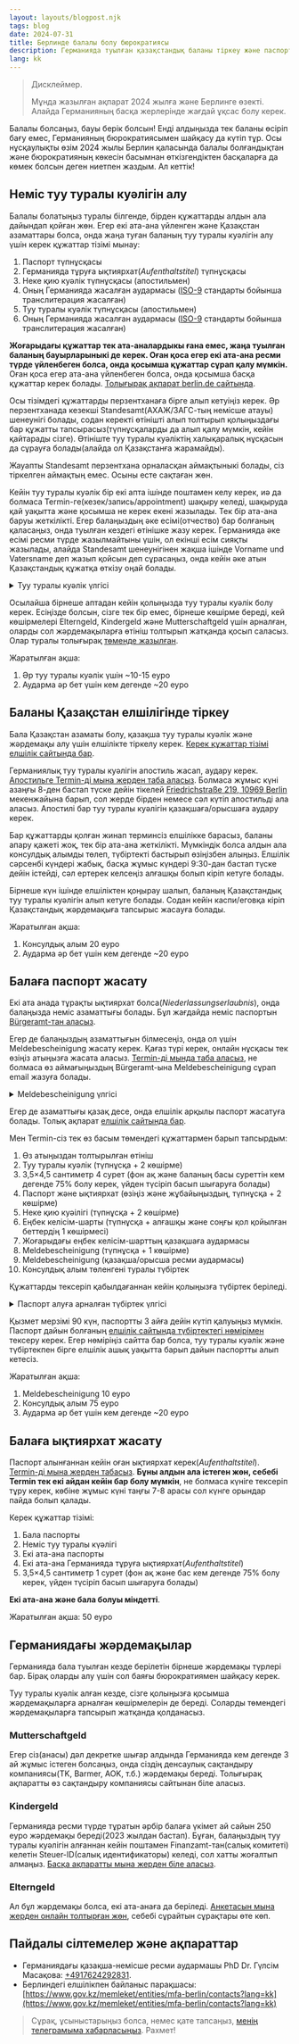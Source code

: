 ```yaml
---
layout: layouts/blogpost.njk
tags: blog
date: 2024-07-31
title: Берлинде балалы болу бюрократиясы
description: Германияда туылған қазақстандық баланы тіркеу және паспортын алу туралы нұсқаулық
lang: kk
---
```


> Дисклеймер.
>
> Мұнда жазылған ақпарат 2024 жылға және Берлинге өзекті. Алайда Германияның басқа жерлерінде жағдай ұқсас болу керек.

Балалы болсаңыз, бауы берік болсын! Енді алдыңызда тек баланы өсіріп бағу емес, Германияның бюрократиясымен шайқасу да күтіп тұр.
Осы нұсқаулықты өзім 2024 жылы Берлин қаласында балалы болғандықтан және бюрократияның көкесін басымнан өткізгендіктен басқаларға да көмек болсын деген ниетпен жаздым. Ал кеттік!

## <a name='geburtskunde-de'></a> Неміс туу туралы куәлігін алу

Балалы болатыңыз туралы білгенде, бірден құжаттарды алдын ала дайындап қойған жөн. Егер екі ата-ана үйленген және Қазақстан азаматтары болса, онда жаңа туған баланың туу туралы куәлігін алу үшін керек құжаттар тізімі мынау:

1. Паспорт түпнұсқасы
2. Германияда тұруға ықтиярхат(*Aufenthaltstitel*) түпнұсқасы
3. Неке қию куәлік түпнұсқасы (апостильмен)
4. Оның Германияда жасалған аудармасы ([ISO-9][iso9] стандарты бойынша транслитерация жасалған)
5. Туу туралы куәлік түпнұсқасы (апостильмен)
6. Оның Германияда жасалған аудармасы ([ISO-9][iso9] стандарты бойынша транслитерация жасалған)

**Жоғарыдағы құжаттар тек ата-аналардыкы ғана емес, жаңа туылған баланың бауырларыныкі де керек. Оған қоса егер екі ата-ана ресми түрде үйленбеген болса, онда қосымша құжаттар сұрап қалу мүмкін.** Оған қоса егер ата-ана үйленбеген болса, онда қосымша басқа құжаттар керек болады. [Толығырақ ақпарат berlin.de сайтында][berlin-geburtskunde].

Осы тізімдегі құжаттарды перзентханаға бірге алып кетуіңіз керек. Әр перзентханада кезекші Standesamt(АХАЖ/ЗАГС-тың немісше атауы) шенеунігі болады, содан керекті өтінішті алып толтырып қолыңыздағы бар құжатты тапсырасыз(түпнұсқаларды да алып қалу мүмкін, кейін қайтарады сізге). Өтініште туу туралы куәліктің халықаралық нұсқасын да сұрауға болады(алайда ол Қазақстанға жарамайды).

Жауапты Standesamt перзентхана орналасқан аймақтыныкі болады, сіз тіркелген аймақтың емес. Осыны есте сақтаған жөн.

Кейін туу туралы куәлік бір екі апта ішінде поштамен келу керек, иә да болмаса Termin-ге(кезек/запись/appointment) шақыру келеді, шақыруда қай уақытта және қосымша не керек екені жазылады. Тек бір ата-ана баруы жеткілікті. Егер балаңыздың әке есімі(отчество) бар болғаның қаласаңыз, онда туылған кездегі өтінішке жазу керек. Германияда әке есімі ресми түрде жазылмайтыны үшін, ол екінші есім сияқты жазылады, алайда Standesamt шенеунігінен жақша ішінде Vorname und Vatersname деп жазып қойсын деп сұрасаңыз, онда кейін әке атын Қазақстандық құжатқа өткізу оңай болады.

<details>
  <summary>Туу туралы куәлік үлгісі</summary>
  <img src='/images/geburtskunde.jpg' alt='Туу туралы куәлік үлгісінің суреті'/>
</details>

Осылайша бірнеше аптадан кейін қолыңызда туу туралы куәлік болу керек. Есіңізде болсын, сізге тек бір емес, бірнеше көшірме береді, кей көшірмелері Elterngeld, Kindergeld және Mutterschaftgeld үшін арналған, оларды сол жәрдемақыларға өтініш толтырып жатқанда қосып саласыз. Олар туралы толығырақ [төменде жазылған](#geld).

Жаратылған ақша:

1. Әр туу туралы куәлік үшін ~10-15 еуро
2. Аударма әр бет үшін кем дегенде ~20 еуро

## <a name='geburtskunde-kz'></a> Баланы Қазақстан елшілігінде тіркеу

Бала Қазақстан азаматы болу, қазақша туу туралы куәлік және жәрдемақы алу үшін елшілікте тіркелу керек. [Керек құжаттар тізімі елшілік сайтында бар][kz-botschaft-geburtskunde].

Германиялық туу туралы куәлігін апостиль жасап, аудару керек. [Апостильге Termin-ді мына жерден таба аласыз][berlin-apostille]. Болмаса жұмыс күні азаңғы 8-ден бастап түске дейін тікелей [Friedrichstraße 219, 10969 Berlin](https://maps.app.goo.gl/i8wCN7pgYnifgpW87) мекенжайына барып, сол жерде бірден немесе сәл күтіп апостильді ала аласыз. Апостилі бар туу туралы куәлігін қазақшаға/орысшаға аудару керек.

Бар құжаттарды қолған жинап терминсіз елшілікке барасыз, баланы апару қажеті жоқ, тек бір ата-ана жеткілікті. Мүмкіндік болса алдын ала консулдық алымды төлеп, түбіртекті бастырып өзіңізбен алыңыз. Елшілік сәрсенбі күндері жабық, басқа жұмыс күндері 9:30-дан бастап түске дейін істейді, сәл ертерек келсеңіз алғашқы болып кіріп кетуге болады.

Бірнеше күн ішінде елшіліктен қоңырау шалып, баланың Қазақстандық туу туралы куәлігін алып кетуге болады. Содан кейін каспи/еговқа кіріп Қазақстандық жәрдемақыға тапсырыс жасауға болады.

Жаратылған ақша:

1. Консулдық алым 20 еуро
2. Аударма әр бет үшін кем дегенде ~20 еуро

## <a name='passport'></a> Балаға паспорт жасату

Екі ата анада тұрақты ықтиярхат болса(*Niederlassungserlaubnis*), онда балаңызда неміс азаматтығы болады. Бұл жағдайда неміс паспортын [Bürgeramt-тан аласыз][berlin-passport].

Егер де балаңыздың азаматтығын білмесеңіз, онда ол үшін Meldebescheinigung жасату керек. Қағаз түрі керек, онлайн нұсқасы тек өзіңіз атыңызға жасата аласыз. [Termin-ді мында таба аласыз][berlin-meldebescheinigung], не болмаса өз аймағыңыздың Bürgeramt-ына Meldebescheinigung сұрап email жазуға болады.

<details>
  <summary>Meldebescheinigung үлгісі</summary>
  <img src='/images/meldebescheinigung.jpg' alt='Meldebescheinigung үлгісі'/>
</details>

Егер де азаматтығы қазақ десе, онда елшілік арқылы паспорт жасатуға болады. Толық ақпарат [елшілік сайтында бар][kz-botschaft-passport].

Мен Termin-сіз тек өз басым төмендегі құжаттармен барып тапсырдым:

1. Өз атыңыздан толтырылған өтініш
2. Туу туралы куәлік (түпнұсқа + 2 көшірме)
3. 3,5×4,5 сантиметр 4 сурет (фон ақ және баланың басы суреттін кем дегенде 75% болу керек, үйден түсіріп басып шығаруға болады)
4. Паспорт және ықтиярхат (өзіңіз және жұбайыңыздың, түпнұсқа + 2 көшірме)
5. Неке қию куәілігі (түпнұсқа + 2 көшірме)
6. Еңбек келісім-шарты (түпнұсқа + алғашқы және соңғы қол қойылған беттердің 1 көшірмесі)
7. Жоғарыдағы еңбек келісім-шарттың қазақшаға аудармасы
8. Meldebescheinigung (түпнұсқа + 1 көшірме)
9. Meldebescheinigung (қазақша/орысша ресми аудармасы)
10. Консулдық алым төленгені туралы түбіртек

Құжаттарды тексеріп қабылдағаннан кейін қолыңызға түбіртек беріледі.

<details>
  <summary>Паспорт алуға арналған түбіртек үлгісі</summary>
  <img src='/images/kz-passport-quittung.jpg' alt='Паспорт алуға арналған түбіртек үлгісі'/>
</details>

Қызмет мерзімі 90 күн, паспортты 3 айға дейін күтіп қалуыңыз мүмкін. Паспорт дайын болғаның [елшілік сайтында түбіртектегі нөмірімен][kz-borschaft-ready-docs] тексеру керек. Егер нөміріңіз сайтта бар болса, туу туралы куәлік және түбіртекпен бірге елшілік ашық уақытта барып дайын паспортты алып кетесіз.

Жаратылған ақша:

1. Meldebescheinigung 10 еуро
2. Консулдық алым 75 еуро
3. Аударма әр бет үшін кем дегенде ~20 еуро

## <a name='permit'></a> Балаға ықтиярхат жасату

Паспорт алынғаннан кейін оған ықтиярхат керек(*Aufenthaltstitel*). [Termin-ді мына жерден табасыз][berlin-permit]. **Бұны алдын ала істеген жөн, себебі Termin тек екі айдан кейін бар болу мүмкін**, не болмаса күніге тексеріп тұру керек, көбіне жұмыс күні таңғы 7-8 арасы сол күнге орындар пайда болып қалады.

Керек құжаттар тізімі:

1. Бала паспорты
2. Неміс туу туралы күәлігі
3. Екі ата-ана паспорты
4. Екі ата-ана Германияда тұруға ықтиярхат(*Aufenthaltstitel*)
5. 3,5×4,5 сантиметр 1 сурет (фон ақ және бас кем дегенде 75% болу керек, үйден түсіріп басып шығаруға болады)

**Екі ата-ана және бала болуы міндетті**.

Жаратылған ақша: 50 еуро

## <a name='geld'></a> Германиядағы жәрдемақылар

Германияда бала туылған кезде берілетін бірнеше жәрдемақы түрлері бар. Бірақ оларды алу үшін сол баяғы бюрократиямен шайқасу керек.

Туу туралы куәлік алған кезде, сізге қолыңызға қосымша жәрдемақыларға арналған көшірмелерін де береді. Соларды төмендегі жәрдемақыларға тапсырып жатқанда қолданасыз.

### Mutterschaftgeld

Егер сіз(анасы) дәл декретке шығар алдында Германияда кем дегенде 3 ай жұмыс істеген болсаңыз, онда сіздің денсаулық сақтандыру компаниясы(TK, Barmer, AOK, т.б.) жәрдемақы береді. Толығырақ ақпаратты өз сақтандыру компаниясы сайтынан біле аласыз.

### Kindergeld

Германияда ресми түрде тұратын әрбір балаға үкімет ай сайын 250 еуро жәрдемақы береді(2023 жылдан бастап). Бұған, балаңыздың туу туралы куәлігін алғаннан кейін поштамен Finanzamt-тан(салық комитеті) келетін Steuer-ID(салық идентификаторы) келеді, сол хатты жоғалтып алмаңыз. [Басқа ақпаратты мына жерден біле аласыз][de-kindergeld].

### Elterngeld

Ал бұл жәрдемақы болса, екі ата-анаға да беріледі. [Анкетасын мына жерден онлайн толтырған жөн][de-elterngeld], себебі сұрайтын сұрақтары өте көп.

## Пайдалы сілтемелер және ақпараттар

- Германиядағы қазақша-немісше ресми аудармашы PhD Dr. Гүлсім Масақова: [+4917624292831](https://wa.me/4917624292831).
- Берлиндегі елшілікпен байланыс парақшасы: [https://www.gov.kz/memleket/entities/mfa-berlin/contacts?lang=kk](https://www.gov.kz/memleket/entities/mfa-berlin/contacts?lang=kk)


> Сұрақ, ұсыныстарыңыз болса, немес қате тапсаңыз, [менің телеграмыма хабарласыңыз](https://t.me/zharzhan).
> Рахмет!

[iso9]: https://en.wikipedia.org/wiki/ISO_9
[kz-botschaft-geburtskunde]: https://www.gov.kz/memleket/entities/mfa-berlin/press/article/details/145552?directionId=_5455&lang=kk
[kz-botschaft-passport]: https://www.gov.kz/memleket/entities/mfa-berlin/press/article/details/144999?directionId=_5455&lang=kk
[kz-borschaft-ready-docs]: https://www.gov.kz/memleket/entities/mfa-berlin/documents/details/602342?lang=kk
[berlin-passport]: https://service.berlin.de/dienstleistung/121151/
[berlin-geburtskunde]: https://service.berlin.de/dienstleistung/318960/
[berlin-apostille]: https://service.berlin.de/dienstleistung/320315/
[berlin-meldebescheinigung]: https://service.berlin.de/dienstleistung/120702/
[berlin-permit]: https://service.berlin.de/dienstleistung/324269/en/
[de-kindergeld]: https://web.arbeitsagentur.de/opal/kgo-antraggeburt-ui/auswahl
[de-elterngeld]: https://www.elterngeld-digital.de/
